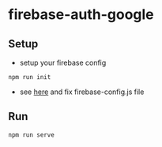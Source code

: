 # firebase-auth-google

## Setup
- setup your firebase config
```
npm run init
```
- see [here](https://support.google.com/firebase/answer/7015592?hl=en#web&zippy=%2Cin-this-article) and fix firebase-config.js file

## Run
```bash
npm run serve
```
